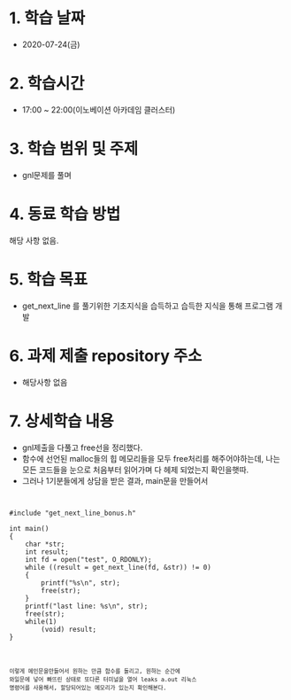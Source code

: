 # 1. 학습 날짜

* 2020-07-24(금)

# 2. 학습시간

* 17:00 ~ 22:00(이노베이션 아카데임 클러스터)

# 3. 학습 범위 및 주제

* gnl문제를 풀며

# 4. 동료 학습 방법

해당 사항 없음.

# 5. 학습 목표

* get_next_line 를 풀기위한 기초지식을 습득하고 습득한 지식을 통해 프로그램 개발

# 6. 과제 제출 repository 주소

* 해당사항 없음 

# 7. 상세학습 내용

* gnl제출을 다풀고 free선을 정리했다. 
* 함수에 선언된 malloc들의 힙 메모리들을 모두 free처리를 해주어야하는데, 나는 모든 코드들을 눈으로 처음부터 읽어가며 다 헤제 되었는지 확인을햇따. 
* 그러나 1기분들에게 상담을 받은 결과, main문을 만들어서 

<pre><code>

#include "get_next_line_bonus.h"

int main()
{
	char *str;
	int result;
	int fd = open("test", O_RDONLY);
	while ((result = get_next_line(fd, &str)) != 0)
	{
		printf("%s\n", str);
		free(str);
	}
	printf("last line: %s\n", str);
	free(str);
	while(1)
		(void) result;
}
</pre><code>

이렇게 메인문을만들어서 원하는 만큼 함수를 돌리고, 원하는 순간에 와일문에 넣어 빠뜨린 상태로
또다른 터미널을 열어 leaks a.out 리눅스 명령어를  사용해서, 할당되어있는 메모리가 있는지 확인해본다. 
